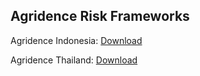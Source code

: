 ## Agridence Risk Frameworks 

Agridence Indonesia: [Download](https://storage.googleapis.com/docs-assets/traceability/AGD%20Risk%20Framework/Indonesia%20(Rubber)%20AGD%20Risk%20Framework%20-%202024.pdf)

Agridence Thailand: [Download](https://storage.googleapis.com/docs-assets/traceability/AGD%20Risk%20Framework/Thailand%20(Rubber)%20Agridence%20Risk%20Framework.pdf)
